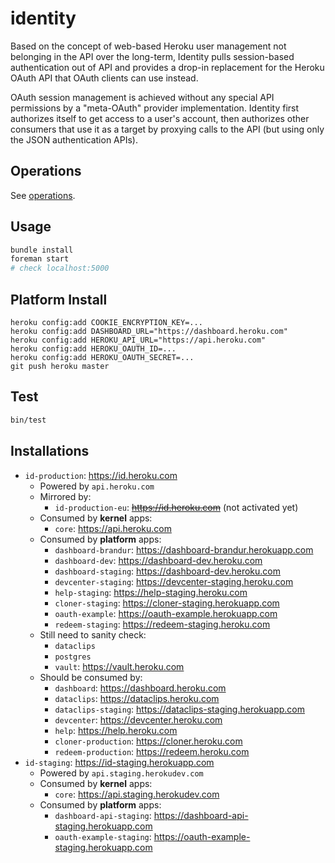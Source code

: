 # identity

Based on the concept of web-based Heroku user management not belonging in the API over the long-term, Identity pulls session-based authentication out of API and provides a drop-in replacement for the Heroku OAuth API that OAuth clients can use instead.

OAuth session management is achieved without any special API permissions by a "meta-OAuth" provider implementation. Identity first authorizes itself to get access to a user's account, then authorizes other consumers that use it as a target by proxying calls to the API (but using only the JSON authentication APIs).

## Operations

See [operations](https://github.com/heroku/identity/tree/master/operations.md).

## Usage

``` bash
bundle install
foreman start
# check localhost:5000
```

## Platform Install

```
heroku config:add COOKIE_ENCRYPTION_KEY=...
heroku config:add DASHBOARD_URL="https://dashboard.heroku.com"
heroku config:add HEROKU_API_URL="https://api.heroku.com"
heroku config:add HEROKU_OAUTH_ID=...
heroku config:add HEROKU_OAUTH_SECRET=...
git push heroku master
```

## Test

``` bash
bin/test
```

## Installations

* `id-production`: https://id.heroku.com
    * Powered by `api.heroku.com`
    * Mirrored by:
        * `id-production-eu`: ~~https://id.heroku.com~~ (not activated yet)
    * Consumed by **kernel** apps:
       * `core`: https://api.heroku.com
    * Consumed by **platform** apps:
        * `dashboard-brandur`: https://dashboard-brandur.herokuapp.com
        * `dashboard-dev`: https://dashboard-dev.heroku.com
        * `dashboard-staging`: https://dashboard-dev.heroku.com
        * `devcenter-staging`: https://devcenter-staging.heroku.com
        * `help-staging`: https://help-staging.heroku.com
        * `cloner-staging`: https://cloner-staging.herokuapp.com
        * `oauth-example`: https://oauth-example.herokuapp.com
        * `redeem-staging`: https://redeem-staging.heroku.com
    * Still need to sanity check:
        * `dataclips`
        * `postgres`
        * `vault`: https://vault.heroku.com
    * Should be consumed by:
        * `dashboard`: https://dashboard.heroku.com
        * `dataclips`: https://dataclips.heroku.com
        * `dataclips-staging`: https://dataclips-staging.herokuapp.com
        * `devcenter`: https://devcenter.heroku.com
        * `help`: https://help.heroku.com
        * `cloner-production`: https://cloner.heroku.com
        * `redeem-production`: https://redeem.heroku.com
* `id-staging`: https://id-staging.herokuapp.com
    * Powered by `api.staging.herokudev.com`
    * Consumed by **kernel** apps:
       * `core`: https://api.staging.herokudev.com
    * Consumed by **platform** apps:
        * `dashboard-api-staging`: https://dashboard-api-staging.herokuapp.com
        * `oauth-example-staging`: https://oauth-example-staging.herokuapp.com
